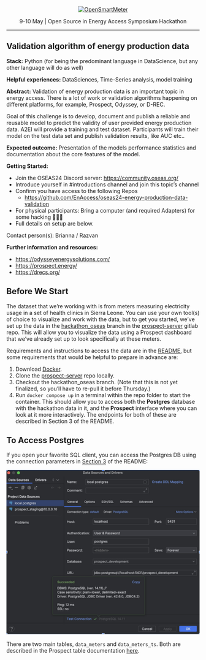 <p align="center">
  <a href="https://github.com/EnAccess/OpenSmartMeter">
    <img
      src="https://drive.google.com/uc?id=1gtL_p7l3HbOcCzc09A7KW5d7B5qn-BDs"
      alt="OpenSmartMeter"
      width="640"
    >
  </a>
</p>
<p align="center">
    9-10 May | Open Source in Energy Access Symposium Hackathon
</p>

---

## Validation algorithm of energy production data

**Stack:** Python (for being the predominant language in DataScience, but any other language will do as well)

**Helpful experiences:** DataSciences, Time-Series analysis, model training

**Abstract:** Validation of energy production data is an important topic in energy access. There is a lot of work or validation algorithms happening on different platforms, for example, Prospect, Odyssey, or D-REC.

Goal of this challenge is to develop, document and publish a reliable and reusable model to predict the validity of user provided energy production data.
A2EI will provide a training and test dataset. Participants will train their model on the test data set and publish validation results, like AUC etc..

**Expected outcome:** Presentation of the models performance statistics and documentation about the core features of the model.

**Getting Started:**
- Join the OSEAS24 Discord server: https://community.oseas.org/
- Introduce yourself in #introductions channel and join this topic’s channel
- Confirm you have access to the following Repos
  - https://github.com/EnAccess/oseas24-energy-production-data-validation
- For physical participants: Bring a computer (and required Adapters) for some hacking 🤖🧑‍💻
- Full details on setup are below.

Contact person(s): Brianna / Razvan

**Further information and resources:**

- https://odysseyenergysolutions.com/
- https://prospect.energy/
- https://drecs.org/


## Before We Start
The dataset that we’re working with is from meters measuring electricity usage in a set of health clinics in Sierra Leone.  You can use your own tool(s) of choice to visualize and work with the data, but to get you started, we’ve set up the data in the [hackathon_oseas](https://gitlab.com/prospect-energy/prospect-server/-/tree/hackathon_oseas?ref_type=heads) branch in the [prospect-server](https://gitlab.com/prospect-energy/prospect-server) gitlab repo.  This will allow you to visualize the data using a Prospect dashboard that we’ve already set up to look specifically at these meters.

Requirements and instructions to access the data are in the [README](https://gitlab.com/prospect-energy/prospect-server), but some requirements that would be helpful to prepare in advance are:
1. Download [Docker](https://docs.docker.com/get-docker/).
1. Clone the [prospect-server](https://gitlab.com/prospect-energy/prospect-server) repo locally.
1. Checkout the hackathon_oseas branch.  (Note that this is not yet finalized, so you’ll have to re-pull it before Thursday.)
1. Run `docker compose up` in a terminal within the repo folder to start the container.  This should allow you to access both the **Postgres** database with the hackathon data in it, and the **Prospect** interface where you can look at it more interactively.  The endpoints for both of these are described in Section 3 of the README.


## To Access Postgres
If you open your favorite SQL client, you can access the Postgres DB using the connection parameters in [Section 3](https://gitlab.com/prospect-energy/prospect-server#3-overview-about-all-endpoints) of the README:

![](jpg/01_postgres.jpg)

There are two main tables, `data_meters` and `data_meters_ts`.  Both are described in the Prospect table documentation [here](https://app.prospect.energy/docs).

